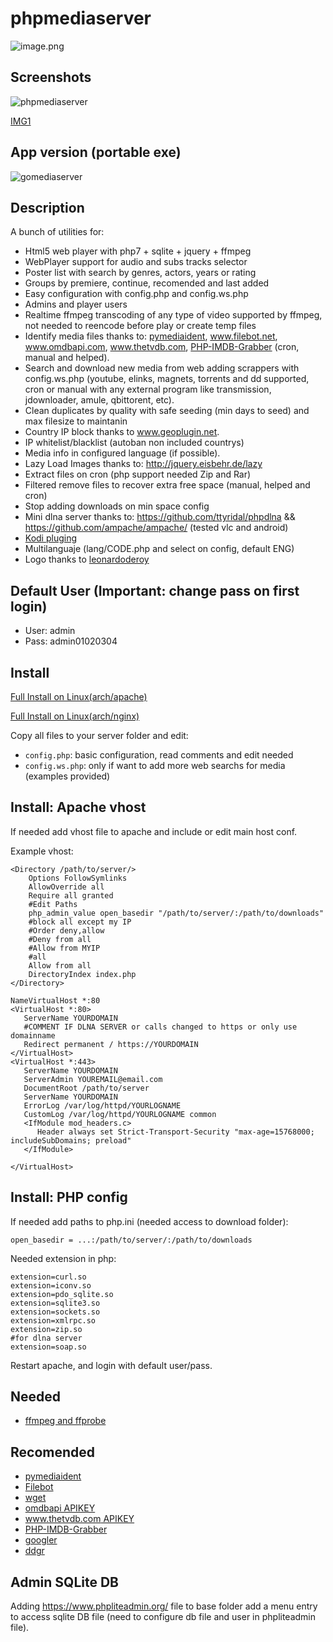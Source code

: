 # phpmediaserver

![image.png](https://github.com/leonardoderoy/phpmediaserver/blob/master/imgs/logo/1.png?raw=true)

## Screenshots

![phpmediaserver](https://media.giphy.com/media/kBkna0rSjksQyQlfZ3/source.gif)

[IMG1](http://i67.tinypic.com/33opaiv.png)

## App version (portable exe)

![gomediaserver](https://github.com/EsTass/gomediaserver)

## Description
A bunch of utilities for:
 - Html5 web player with php7 + sqlite + jquery + ffmpeg
 - WebPlayer support for audio and subs tracks selector
 - Poster list with search by genres, actors, years or rating
 - Groups by premiere, continue, recomended and last added
 - Easy configuration with config.php and config.ws.php
 - Admins and player users
 - Realtime ffmpeg transcoding of any type of video supported by ffmpeg, not needed to reencode before play or create temp files
 - Identify media files thanks to: [pymediaident](https://github.com/EsTass/pymediaident), www.filebot.net, www.omdbapi.com, www.thetvdb.com, [PHP-IMDB-Grabber](https://github.com/FabianBeiner/PHP-IMDB-Grabber) (cron, manual and helped).
 - Search and download new media from web adding scrappers with config.ws.php (youtube, elinks, magnets, torrents and dd supported, cron or manual with any external program like transmission, jdownloader, amule, qbittorent, etc).
 - Clean duplicates by quality with safe seeding (min days to seed) and max filesize to maintanin
 - Country IP block thanks to www.geoplugin.net.
 - IP whitelist/blacklist (autoban non included countrys)
 - Media info in configured language (if possible).
 - Lazy Load Images thanks to: http://jquery.eisbehr.de/lazy
 - Extract files on cron (php support needed Zip and Rar)
 - Filtered remove files to recover extra free space (manual, helped and cron)
 - Stop adding downloads on min space config
 - Mini dlna server thanks to: https://github.com/ttyridal/phpdlna && https://github.com/ampache/ampache/ (tested vlc and android)
 - [Kodi pluging](https://github.com/EsTass/phpmediaserver-kodi)
 - Multilanguaje (lang/CODE.php and select on config, default ENG)
 - Logo thanks to [leonardoderoy](https://github.com/leonardoderoy)

## Default User (Important: change pass on first login)
 - User: admin
 - Pass: admin01020304
 
## Install

[Full Install on Linux(arch/apache)](https://github.com/EsTass/phpmediaserver/wiki/Install-In-linux-(arch-apache))

[Full Install on Linux(arch/nginx)](https://github.com/EsTass/phpmediaserver/wiki/Install-in-Linux-(arch-nginx))

Copy all files to your server folder and edit:
 - `config.php`: basic configuration, read comments and edit needed
 - `config.ws.php`: only if want to add more web searchs for media (examples provided)

## Install: Apache vhost
If needed add vhost file to apache and include or edit main host conf. 

Example vhost:
```
<Directory /path/to/server/>
    Options FollowSymlinks
    AllowOverride all
    Require all granted
    #Edit Paths
    php_admin_value open_basedir "/path/to/server/:/path/to/downloads"
    #block all except my IP
    #Order deny,allow
    #Deny from all
    #Allow from MYIP
    #all
    Allow from all
    DirectoryIndex index.php
</Directory>

NameVirtualHost *:80
<VirtualHost *:80>
   ServerName YOURDOMAIN
   #COMMENT IF DLNA SERVER or calls changed to https or only use domainname
   Redirect permanent / https://YOURDOMAIN
</VirtualHost>
<VirtualHost *:443>
   ServerName YOURDOMAIN
   ServerAdmin YOUREMAIL@email.com
   DocumentRoot /path/to/server
   ServerName YOURDOMAIN
   ErrorLog /var/log/httpd/YOURLOGNAME
   CustomLog /var/log/httpd/YOURLOGNAME common
   <IfModule mod_headers.c>
      Header always set Strict-Transport-Security "max-age=15768000; includeSubDomains; preload"
   </IfModule>

</VirtualHost>
```

## Install: PHP config

If needed add paths to php.ini (needed access to download folder):
```
open_basedir = ...:/path/to/server/:/path/to/downloads
```

Needed extension in php:
```
extension=curl.so
extension=iconv.so
extension=pdo_sqlite.so
extension=sqlite3.so
extension=sockets.so
extension=xmlrpc.so
extension=zip.so
#for dlna server
extension=soap.so
```

Restart apache, and login with default user/pass.

## Needed
 - [ffmpeg and ffprobe](https://ffmpeg.org/)
 
## Recomended
- [pymediaident](https://github.com/EsTass/pymediaident)
- [Filebot](https://www.filebot.net)
 - [wget](https://www.gnu.org/software/wget/)
 - [omdbapi APIKEY](https://www.omdbapi.com)
 - [www.thetvdb.com APIKEY](https://www.thetvdb.com)
 - [PHP-IMDB-Grabber](https://github.com/FabianBeiner/PHP-IMDB-Grabber)
 - [googler](https://pypi.python.org/pypi/googler)
 - [ddgr](https://github.com/jarun/ddgr)

## Admin SQLite DB

Adding https://www.phpliteadmin.org/ file to base folder add a menu entry to access sqlite DB file (need to configure db file and user in phpliteadmin file).
